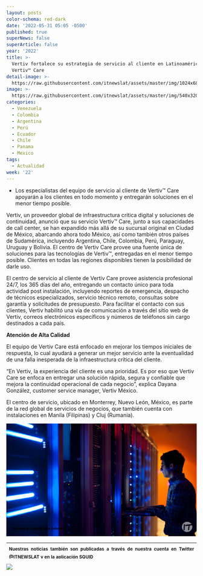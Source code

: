 ```yaml
---
layout: posts
color-schema: red-dark
date: '2022-05-31 05:05 -0500'
published: true
superNews: false
superArticle: false
year: '2022'
title: >-
  Vertiv fortalece su estrategia de servicio al cliente en Latinoamérica con
  Vertiv™ Care
detail-image: >-
  https://raw.githubusercontent.com/itnewslat/assets/master/img/1024x680/hombre-an-datacenter-g.jpg
image: >-
  https://raw.githubusercontent.com/itnewslat/assets/master/img/540x320/hombre-an-datacenter-p.jpg
categories:
  - Venezuela
  - Colombia
  - Argentina
  - Perú
  - Ecuador
  - Chile
  - Panama
  - Mexico
tags:
  - Actualidad
week: '22'
---
```

- Los especialistas del equipo de servicio al cliente de Vertiv™ Care apoyarán a los clientes en todo momento y entregarán soluciones en el menor tiempo posible.

Vertiv, un proveedor global de infraestructura crítica digital y soluciones de continuidad, anunció que su servicio Vertiv™ Care, junto a sus capacidades de call center, se han expandido más allá de su sucursal original en Ciudad de México, abarcando ahora todo México, así como también otros países de Sudamérica, incluyendo Argentina, Chile, Colombia, Perú, Paraguay, Uruguay y Bolivia. El centro de Vertiv Care provee una fuente única de soluciones para las tecnologías de Vertiv™, entregadas en el menor tiempo posible. Clientes en todas las regiones disponibles tienen la posibilidad de darle uso. 

El centro de servicio al cliente de Vertiv Care provee asistencia profesional 24/7, los 365 días del año, entregando un contacto único para toda actividad post instalación, incluyendo reportes de emergencia, despacho de técnicos especializados, servicio técnico remoto, consultas sobre garantía y solicitudes de presupuesto. Para facilitar el contacto con sus clientes, Vertiv habilitó una vía de comunicación a través del sitio web de Vertiv, correos electrónicos específicos y números de teléfonos sin cargo destinados a cada país.

**Atención de Alta Calidad**

El equipo de Vertiv Care está enfocado en mejorar los tiempos iniciales de respuesta, lo cual ayudará a generar un mejor servicio ante la eventualidad de una falla inesperada de la infraestructura crítica del cliente.

“En Vertiv, la experiencia del cliente es una prioridad. Es por eso que Vertiv Care se enfoca en entregar una solución rápida, segura y confiable que mejora la continuidad operacional de cada negocio”, explica Dayana González, customer service manager, Vertiv México.

El centro de servicio, ubicado en Monterrey, Nuevo León, México, es parte de la red global de servicios de negocios, que también cuenta con instalaciones en Manila (Filipinas) y Cluj (Rumania).

![](https://raw.githubusercontent.com/itnewslat/assets/master/img/540x320/hombre-an-datacenter-p.jpg)

<table style="height: 42px;" width="569">
<tbody>
<tr>
<td style="text-align: justify;"><sub><strong>Nuestras noticias también son publicadas a través de nuestra cuenta en Twitter <a href="https://twitter.com/itnewslat?lang=es">@ITNEWSLAT</a> y en la aplicación <a href="https://squidapp.co/en/">SQUID</a></strong></sub></td>
</tr>
</tbody>
</table>

<img src="https://tracker.metricool.com/c3po.jpg?hash=56f88a41e39ab42c063cc51676587a04"/>